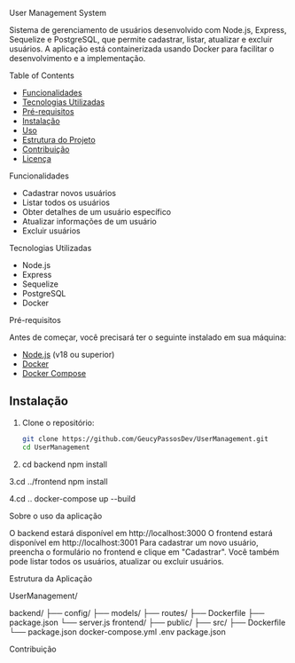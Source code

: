 User Management System

Sistema de gerenciamento de usuários desenvolvido com Node.js, Express, Sequelize e PostgreSQL, que permite cadastrar, listar, atualizar e excluir usuários. A aplicação está containerizada usando Docker para facilitar o desenvolvimento e a implementação.

Table of Contents

- [Funcionalidades](#funcionalidades)
- [Tecnologias Utilizadas](#tecnologias-utilizadas)
- [Pré-requisitos](#pré-requisitos)
- [Instalação](#instalação)
- [Uso](#uso)
- [Estrutura do Projeto](#estrutura-do-projeto)
- [Contribuição](#contribuição)
- [Licença](#licença)

Funcionalidades

- Cadastrar novos usuários
- Listar todos os usuários
- Obter detalhes de um usuário específico
- Atualizar informações de um usuário
- Excluir usuários

Tecnologias Utilizadas

- Node.js
- Express
- Sequelize
- PostgreSQL
- Docker

Pré-requisitos

Antes de começar, você precisará ter o seguinte instalado em sua máquina:

- [Node.js](https://nodejs.org/en/download/) (v18 ou superior)
- [Docker](https://www.docker.com/get-started)
- [Docker Compose](https://docs.docker.com/compose/install/)

## Instalação

1. Clone o repositório:

   ```bash
   git clone https://github.com/GeucyPassosDev/UserManagement.git
   cd UserManagement
2. cd backend
npm install

3.cd ../frontend
npm install

4.cd ..
docker-compose up --build

Sobre o uso da aplicação

O backend estará disponível em http://localhost:3000
O frontend estará disponível em http://localhost:3001
Para cadastrar um novo usuário, preencha o formulário no frontend e clique em "Cadastrar". Você também pode listar todos os usuários, atualizar ou excluir usuários.

Estrutura da Aplicação

UserManagement/

 backend/
   ├── config/
   ├── models/
   ├── routes/
   ├── Dockerfile
   ├── package.json
   └── server.js
 frontend/
   ├── public/
   ├── src/
   ├── Dockerfile
   └── package.json
 docker-compose.yml
 .env
 package.json

Contribuição

